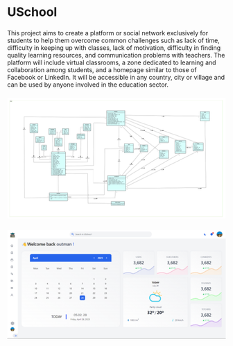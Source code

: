# USchool
###
This project aims to create a platform or social network exclusively for students to help them overcome common challenges such as lack of time, difficulty in keeping up with classes, lack of motivation, difficulty in finding quality learning resources, and communication problems with teachers. The platform will include virtual classrooms, a zone dedicated to learning and collaboration among students, and a homepage similar to those of Facebook or LinkedIn. It will be accessible in any country, city or village and can be used by anyone involved in the education sector.
###
![img_2.png](assets/img_2.png)
###
![img.png](assets/img.png)
